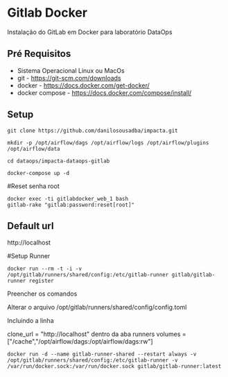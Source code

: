 # Gitlab Docker
Instalação do GitLab em Docker para laboratório DataOps

## Pré Requisitos
- Sistema Operacional Linux ou MacOs
- git               - https://git-scm.com/downloads
- docker            - https://docs.docker.com/get-docker/
- docker compose    - https://docs.docker.com/compose/install/

## Setup
```
git clone https://github.com/danilosousadba/impacta.git
```
```
mkdir -p /opt/airflow/dags /opt/airflow/logs /opt/airflow/plugins /opt/airflow/data
```
```
cd dataops/impacta-dataops-gitlab
```
```
docker-compose up -d
```


#Reset senha root
```
docker exec -ti gitlabdocker_web_1 bash
gitlab-rake "gitlab:password:reset[root]"

```

## Default url
http://localhost

#Setup Runner

```
docker run --rm -t -i -v /opt/gitlab/runners/shared/config:/etc/gitlab-runner gitlab/gitlab-runner register
```

Preencher os comandos

Alterar o arquivo /opt/gitlab/runners/shared/config/config.toml

Incluindo a linha

clone_url = "http://localhost" dentro da aba runners
volumes = ["/cache","/opt/airflow/dags:/opt/airflow/dags:rw"]

```
docker run -d --name gitlab-runner-shared --restart always -v /opt/gitlab/runners/shared/config:/etc/gitlab-runner -v /var/run/docker.sock:/var/run/docker.sock gitlab/gitlab-runner:latest
```





[comment]: <> (## Default Username)

[comment]: <> (root    )

[comment]: <> (## Default Password)

[comment]: <> (root)
